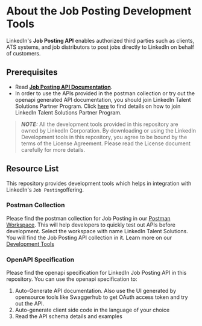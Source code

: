 # About the Job Posting Development Tools
LinkedIn's **Job Posting API** enables authorized third parties such as clients, ATS systems, and job distributors to post jobs directly to LinkedIn on behalf of customers. 

## Prerequisites
* Read [**Job Posting API Documentation**](https://docs.microsoft.com/en-us/linkedin/talent/job-postings/api/overview).
* In order to use the APIs provided in the postman collection or try out the openapi generated API documentation, you should join LinkedIn Talent Solutions Partner Program.
Click [here](https://docs.microsoft.com/en-us/linkedin/talent/job-postings/api/overview) to find details on how to join LinkedIn Talent Solutions Partner Program.

> **_NOTE:_** All the development tools provided in this repository are owned by LinkedIn Corporation. By downloading or using the LinkedIn Development tools in this repository, you agree to be bound by the terms of the License Agreement. Please read the License document carefully for more details.

## Resource List
This repository provides development tools which helps in integration with LinkedIn's `Job Posting`offering.

### Postman Collection
Please find the postman collection for Job Posting in our [Postman Workspace](https://www.postman.com/linkedin-developer-apis?tab=workspaces). This will help developers to quickly test out APIs before development. Select the workspace with name LinkedIn Talent Solutions. You will find the Job Posting API collection in it. 
Learn more on our [Development Tools](https://docs.microsoft.com/en-us/linkedin/talent/job-postings/api/api-development-tools)

### OpenAPI Specification
Please find the openapi specification for LinkedIn Job Posting API in this repository. You can use the openapi specification to:
1) Auto-Generate API documentation. Also use the UI generated by opensource tools like Swaggerhub to get OAuth access token and try out the API.
2) Auto-generate client side code in the language of your choice
3) Read the API schema details and examples
